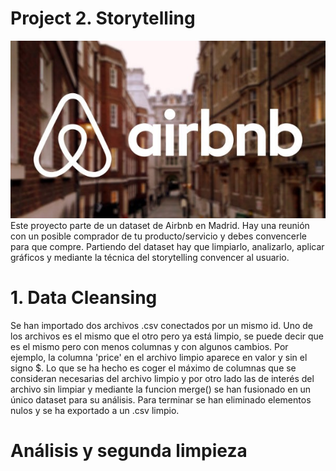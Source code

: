 # Project 2. Storytelling
![Screenshot](input/Airbnb-Madrid-01.png)
Este proyecto parte de un dataset de Airbnb en Madrid. Hay una reunión con un posible comprador de tu producto/servicio y debes convencerle para que compre.
Partiendo del dataset hay que limpiarlo, analizarlo, aplicar gráficos y mediante la técnica del storytelling convencer al usuario.

# 1. Data Cleansing
Se han importado dos archivos .csv conectados por un mismo id. Uno de los archivos es el mismo que el otro pero ya está limpio, se puede decir que es el mismo pero con menos columnas y con algunos cambios. Por ejemplo, la columna 'price' en el archivo limpio aparece en valor y sin el signo $. 
Lo que se ha hecho es coger el máximo de columnas que se consideran necesarias del archivo limpio y por otro lado las de interés del archivo sin limpiar y mediante la funcion merge() se han fusionado en un único dataset para su análisis.
Para terminar se han eliminado elementos nulos y se ha exportado a un .csv limpio.

# Análisis y segunda limpieza

